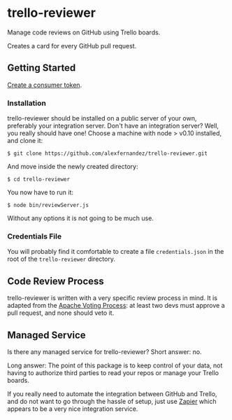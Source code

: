 # trello-reviewer

Manage code reviews on GitHub using Trello boards.

Creates a card for every GitHub pull request.

## Getting Started

[Create a consumer token](https://trello.com/1/authorize?key=5fb96cf3838f76d61a98e9c74da8ccf6&name=TrelloReviewer&expiration=never&response_type=token&scope=read,write).

### Installation

trello-reviewer should be installed on a public server of your own,
preferably your integration server.
Don't have an integration server?
Well, you really should have one!
Choose a machine with node > v0.10 installed, and clone it:

    $ git clone https://github.com/alexfernandez/trello-reviewer.git

And move inside the newly created directory:

    $ cd trello-reviewer

You now have to run it:

    $ node bin/reviewServer.js

Without any options it is not going to be much use.

### Credentials File

You will probably find it comfortable to create a file `credentials.json`
in the root of the `trello-reviewer` directory.

## Code Review Process

trello-reviewer is written with a very specific review process in mind.
It is adapted from the [Apache Voting Process](http://www.apache.org/foundation/voting.html#votes-on-code-modification):
at least two devs must approve a pull request, and none should veto it.

##  Managed Service

Is there any managed service for trello-reviewer? Short answer: no.

Long answer: The point of this package is to keep control of your data,
not having to authorize third parties to read your repos or manage your Trello boards.

If you really need to automate the integration between GitHub and Trello,
and do not want to go through the hassle of setup,
just use [Zapier](https://zapier.com/zapbook/github/trello/)
which appears to be a very nice integration service.

